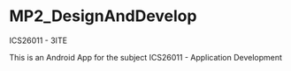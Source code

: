# MP2_DesignAndDevelop
ICS26011 - 3ITE


This is an Android App for the subject ICS26011 - Application Development
